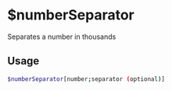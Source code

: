 # $numberSeparator

Separates a number in thousands

## Usage

```bash
$numberSeparator[number;separator (optional)]
```

